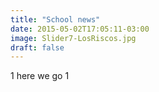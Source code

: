 ```yaml
---
title: "School news"
date: 2015-05-02T17:05:11-03:00
image: Slider7-LosRiscos.jpg
draft: false
---
```

1
here we go 1